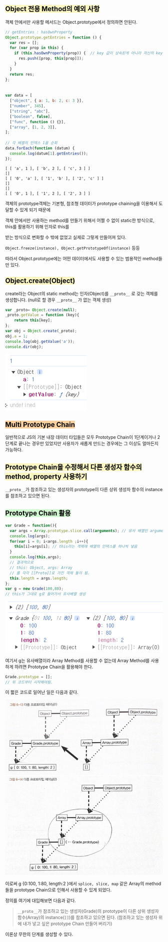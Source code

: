 ## <mark style="background: #FFF3A3A6;">Object 전용 Method의 예외 사항</mark>

객체 안에서만 사용할 메서드는 Object.prototype에서 정의하면 안된다.

```js
// getEntries : hasOwnProperty
Object.prototype.getEntries = function () {
  var res = [];
  for (var prop in this) {
    if (this.hasOwnProperty(prop)) {  // key 값이 상속된게 아니라 자신의 key값일 경우
      res.push([prop, this[prop]]);
    }
  }
  return res;
};


var data = [
  ["object", { a: 1, b: 2, c: 3 }],
  ["number", 345],
  ["string", "abc"],
  ["boolean", false],
  ["func", function () {}],
  ["array", [1, 2, 3]],
];

// 각 배열의 인덱스 1을 순회
data.forEach(function (datum) {
  console.log(datum[1].getEntries());
});
```
```terminal
[ [ 'a', 1 ], [ 'b', 2 ], [ 'c', 3 ] ]
[]
[ [ '0', 'a' ], [ '1', 'b' ], [ '2', 'c' ] ]
[]
[]
[ [ '0', 1 ], [ '1', 2 ], [ '2', 3 ] ]
```

객체의 prototype객체는 기본형, 참조형 데이터가 prototype chaining을 이용해서 도달할 수 있게 되기 때문에 

객체 안에서만 사용하는 method를 만들기 위해서 어쩔 수 없이 static한 방식으로, this를 활용하기 위해 인자로 this를 

받는 방식으로 변화할 수 밖에 없었고 실제로 그렇게 만들어져 있다.

`Object.freeze(instance), Object.getPrototypeOf(instance)` 등등

따라서 Object.prototype에는 어떤 데이터에서도 사용할 수 있는 범용적인 method들만 있다.

## <mark style="background: #FFF3A3A6;">Object.create(Object)</mark>

create라는 Object의 static method는 인자(Object)를 `__proto__` 로 갖는 객체를 생성합니다. (null로 할 경우 `__proto__` 가 없는 객체 생성)

```js
var _proto= Object.create(null);
_proto.getValue = function (key){
	return this[key];
};
var obj = Object.create(_proto);
obj.a = 1;
console.log(obj.getValue('a'));
console.dir(obj);
```
![alt text](<Pasted image 20240405112616.png>)

## <mark style="background: #FFB86CA6;">Multi Prototype Chain</mark>

일반적으로 JS의 기본 내장 데이터 타입들은 모두 Prototype Chain이 1단계이거나 2단계로 끝나는 경우만 있었지만 사용자가 새롭게 만드는 경우에는 그 이상도 얼마든지 가능하다.

## <mark style="background: #FFF3A3A6;">Prototype Chain을 수정해서 다른 생성자 함수의 method, property 사용하기</mark>

`__proto__`가 참조하고 있는 생성자의 prototype이 다른 상위 생성자 함수의 instance를 참조하고 있으면 된다.

## <mark style="background: #BBFABBA6;">Prototype Chain 활용</mark>

```js
var Grade = function(){
  var args = Array.prototype.slice.call(arguments); // 유사 배열인 arguments를 그냥 배열로 변환
  console.log(args);
  for(var i = 0; i<args.length ;i++){
    this[i]=args[i]; // this라는 객체에 배열의 인덱스를 하나씩 넣음
  }
  console.log(this,args); 
  // 결과적으로 
  // this: Object, args: Array
  // 를 각각 [[Proto]]로 가진 객체 둘이 됨.
  this.length = args.length;
};
var g = new Grade(100,80);
// this가 그대로 g로 들어가서 유사배열 생성
```
![alt text](<Pasted image 20240405221224.png>)

여기서 g는 유사배열이라 Array Method를 사용할 수 없는데 Array Method를 사용하게 하려면 Prototype Chain을 활용해야 한다.

```js
Grade.prototype = [];
// 위 코드부터 시작해야됨.
```

이 짧은 코드로 일어난 일은 다음과 같다.

![alt text](<Pasted image 20240405222453.png>)
![alt text](<Pasted image 20240405222504.png>) 

이로써 g {0:100, 1:80, length:2 }에서 `splice, slice, map` 같은 Array의 method들을 prototype Chain으로 인해서 사용할 수 있게 되었다.

정의를 여기에 대입해보면 다음과 같다.

>`__proto__`가 참조하고 있는 생성자(Grade)의 prototype이 다른 상위 생성자 함수(Array)의 instance(`[]`)를 참조하고 있으면 된다. (참조하고 있는 생성자 위에 내가 넣고 싶은 prototype Chain 만들어 버리기)


이론상 무한의 단계를 생성할 수 있다.